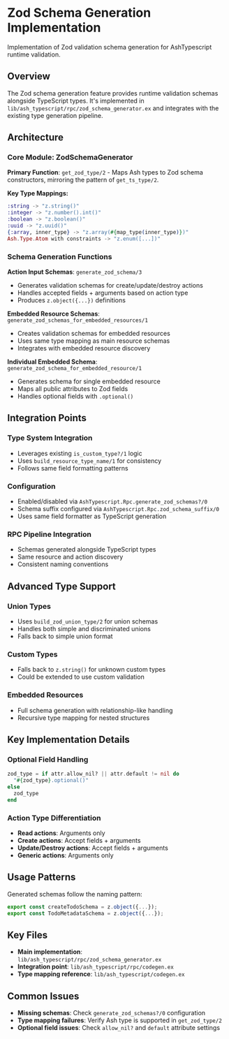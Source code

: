 # Zod Schema Generation Implementation

Implementation of Zod validation schema generation for AshTypescript runtime validation.

## Overview

The Zod schema generation feature provides runtime validation schemas alongside TypeScript types. It's implemented in `lib/ash_typescript/rpc/zod_schema_generator.ex` and integrates with the existing type generation pipeline.

## Architecture

### Core Module: ZodSchemaGenerator

**Primary Function**: `get_zod_type/2` - Maps Ash types to Zod schema constructors, mirroring the pattern of `get_ts_type/2`.

**Key Type Mappings:**
```elixir
:string -> "z.string()"
:integer -> "z.number().int()"
:boolean -> "z.boolean()"
:uuid -> "z.uuid()"
{:array, inner_type} -> "z.array(#{map_type(inner_type)})"
Ash.Type.Atom with constraints -> "z.enum([...])"
```

### Schema Generation Functions

**Action Input Schemas**: `generate_zod_schema/3`
- Generates validation schemas for create/update/destroy actions
- Handles accepted fields + arguments based on action type
- Produces `z.object({...})` definitions

**Embedded Resource Schemas**: `generate_zod_schemas_for_embedded_resources/1`
- Creates validation schemas for embedded resources
- Uses same type mapping as main resource schemas
- Integrates with embedded resource discovery

**Individual Embedded Schema**: `generate_zod_schema_for_embedded_resource/1`
- Generates schema for single embedded resource
- Maps all public attributes to Zod fields
- Handles optional fields with `.optional()`

## Integration Points

### Type System Integration
- Leverages existing `is_custom_type?/1` logic
- Uses `build_resource_type_name/1` for consistency
- Follows same field formatting patterns

### Configuration
- Enabled/disabled via `AshTypescript.Rpc.generate_zod_schemas?/0`
- Schema suffix configured via `AshTypescript.Rpc.zod_schema_suffix/0`
- Uses same field formatter as TypeScript generation

### RPC Pipeline Integration
- Schemas generated alongside TypeScript types
- Same resource and action discovery
- Consistent naming conventions

## Advanced Type Support

### Union Types
- Uses `build_zod_union_type/2` for union schemas
- Handles both simple and discriminated unions
- Falls back to simple union format

### Custom Types
- Falls back to `z.string()` for unknown custom types
- Could be extended to use custom validation

### Embedded Resources
- Full schema generation with relationship-like handling
- Recursive type mapping for nested structures

## Key Implementation Details

### Optional Field Handling
```elixir
zod_type = if attr.allow_nil? || attr.default != nil do
  "#{zod_type}.optional()"
else
  zod_type
end
```

### Action Type Differentiation
- **Read actions**: Arguments only
- **Create actions**: Accept fields + arguments
- **Update/Destroy actions**: Accept fields + arguments
- **Generic actions**: Arguments only

## Usage Patterns

Generated schemas follow the naming pattern:
```typescript
export const createTodoSchema = z.object({...});
export const TodoMetadataSchema = z.object({...});
```

## Key Files

- **Main implementation**: `lib/ash_typescript/rpc/zod_schema_generator.ex`
- **Integration point**: `lib/ash_typescript/rpc/codegen.ex`
- **Type mapping reference**: `lib/ash_typescript/codegen.ex`

## Common Issues

- **Missing schemas**: Check `generate_zod_schemas?/0` configuration
- **Type mapping failures**: Verify Ash type is supported in `get_zod_type/2`
- **Optional field issues**: Check `allow_nil?` and `default` attribute settings